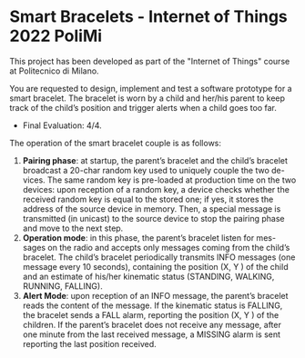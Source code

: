# Smart Bracelets -  Internet of Things 2022 PoliMi 

This project has been developed as part of the "Internet of Things" course at Politecnico di Milano.

You are requested to design, implement and test a software prototype for a smart bracelet. The bracelet is worn by a child and her/his parent to keep track of the child’s position and trigger alerts when a child goes too far.

- Final Evaluation: 4/4.

The operation of the smart bracelet couple is as follows:
1. __Pairing phase__: at startup, the parent’s bracelet and the child’s bracelet broadcast a 20-char random key used to uniquely couple the two de- vices. The same random key is pre-loaded at production time on the two devices: upon reception of a random key, a device checks whether the received random key is equal to the stored one; if yes, it stores the address of the source device in memory. Then, a special message is transmitted (in unicast) to the source device to stop the pairing phase and move to the next step.
2. __Operation mode__: in this phase, the parent’s bracelet listen for mes- sages on the radio and accepts only messages coming from the child’s bracelet. The child’s bracelet periodically transmits INFO messages (one message every 10 seconds), containing the position (X, Y ) of the child and an estimate of his/her kinematic status (STANDING, WALKING, RUNNING, FALLING).
3. __Alert Mode__: upon reception of an INFO message, the parent’s bracelet reads the content of the message. If the kinematic status is FALLING, the bracelet sends a FALL alarm, reporting the position (X, Y ) of the children. If the parent’s bracelet does not receive any message, after one minute from the last received message, a MISSING alarm is sent reporting the last position received.
